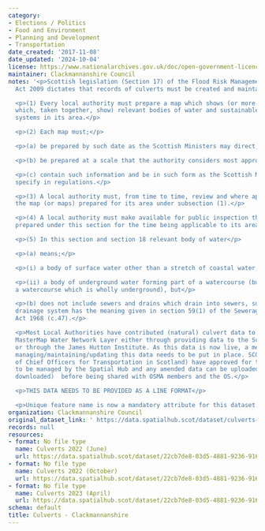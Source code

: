 ```yaml
---
category:
- Elections / Politics
- Food and Environment
- Planning and Development
- Transportation
date_created: '2017-11-08'
date_updated: '2024-10-04'
license: https://www.nationalarchives.gov.uk/doc/open-government-licence/version/3/
maintainer: Clackmannanshire Council
notes: '<p>Scottish legislation (Section 17) of the Flood Risk Management (Scotland)
  Act 2009 dictates that records of culverts must be created and maintained. Specifically;</p>

  <p>(1) Every local authority must prepare a map which shows (or more than one map
  which, taken together, show) relevant bodies of water and sustainable urban drainage
  systems in its area.</p>

  <p>(2) Each map must;</p>

  <p>(a) be prepared by such date as the Scottish Ministers may direct,</p>

  <p>(b) be prepared at a scale that the authority considers most appropriate, and</p>

  <p>(c) contain such information and be in such form as the Scottish Ministers may
  specify in regulations.</p>

  <p>(3) A local authority must, from time to time, review and where appropriate update
  the map (or maps) prepared for its area under subsection (1).</p>

  <p>(4) A local authority must make available for public inspection the map (or maps)
  prepared under this section for the time being applicable to its area.</p>

  <p>(5) In this section and section 18 relevant body of water</p>

  <p>(a) means;</p>

  <p>(i) a body of surface water other than a stretch of coastal water, or</p>

  <p>(ii) a body of underground water forming part of a watercourse (but not including
  a watercourse which is wholly underground), but</p>

  <p>(b) does not include sewers and drains which drain into sewers, sustainable urban
  drainage system has the meaning given in section 59(1) of the Sewerage (Scotland)
  Act 1968 (c.47).</p>

  <p>Most Local Authorities have contributed (natural) culvert data to the new OS
  MasterMap Water Network Layer either through providing data to the Scottish Government
  or through the James Hutton Institute. As this data is now live, a mechanism for
  managing/maintaining/updating this data needs to be put in place. SCOTS (Society
  of Chief Officers for Transportation in Scotland) have approved for this dataset
  to be managed by the Spatial Hub and any amended data can be uploaded (and potentially
  downloaded)  before being shared with OSMA members and the OS.</p>

  <p>THIS DATA NEEDS TO BE PROVIDED AS A LINE FORMAT</p>

  <p>Unique feature name is now a mandatory attribute for this dataset.</p>'
organization: Clackmannanshire Council
original_dataset_link: ' https://data.spatialhub.scot/dataset/culverts-cl'
records: null
resources:
- format: No file type
  name: Culverts 2022 (June)
  url: https://data.spatialhub.scot/dataset/22cb7de8-03d5-4881-9236-91654d1fb8a6/resource/20b9ef49-3b01-4ce7-b059-ae255bef9037/download/clacks_culverts.gpkg
- format: No file type
  name: Culverts 2022 (October)
  url: https://data.spatialhub.scot/dataset/22cb7de8-03d5-4881-9236-91654d1fb8a6/resource/9776b071-300d-40a4-8541-9f30e21c7a02/download/clacks_culverts.gpkg
- format: No file type
  name: Culverts 2023 (April)
  url: https://data.spatialhub.scot/dataset/22cb7de8-03d5-4881-9236-91654d1fb8a6/resource/72f558ce-f38c-42db-afe1-afd2ff8dbd0c/download/clacks_culverts.gpkg
schema: default
title: Culverts - Clackmannanshire
---
```

